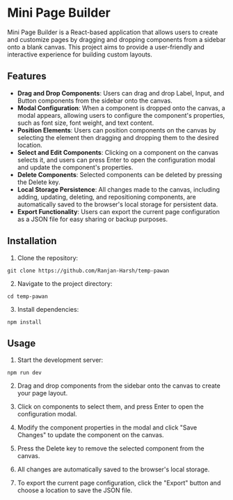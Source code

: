 

# Mini Page Builder

Mini Page Builder is a React-based application that allows users to create and customize pages by dragging and dropping components from a sidebar onto a blank canvas. This project aims to provide a user-friendly and interactive experience for building custom layouts.

## Features

- **Drag and Drop Components**: Users can drag and drop Label, Input, and Button components from the sidebar onto the canvas.
- **Modal Configuration**: When a component is dropped onto the canvas, a modal appears, allowing users to configure the component's properties, such as font size, font weight, and text content.
- **Position Elements**: Users can position components on the canvas by selecting the element then dragging and dropping them to the desired location.
- **Select and Edit Components**: Clicking on a component on the canvas selects it, and users can press Enter to open the configuration modal and update the component's properties.
- **Delete Components**: Selected components can be deleted by pressing the Delete key.
- **Local Storage Persistence**: All changes made to the canvas, including adding, updating, deleting, and repositioning components, are automatically saved to the browser's local storage for persistent data.
- **Export Functionality**: Users can export the current page configuration as a JSON file for easy sharing or backup purposes.

## Installation

1. Clone the repository:

```
git clone https://github.com/Ranjan-Harsh/temp-pawan
```

2. Navigate to the project directory:

```
cd temp-pawan
```

3. Install dependencies:

```
npm install
```

## Usage

1. Start the development server:

```
npm run dev
```

2. Drag and drop components from the sidebar onto the canvas to create your page layout.

3. Click on components to select them, and press Enter to open the configuration modal.

4. Modify the component properties in the modal and click "Save Changes" to update the component on the canvas.

5. Press the Delete key to remove the selected component from the canvas.

6. All changes are automatically saved to the browser's local storage.

7. To export the current page configuration, click the "Export" button and choose a location to save the JSON file.
